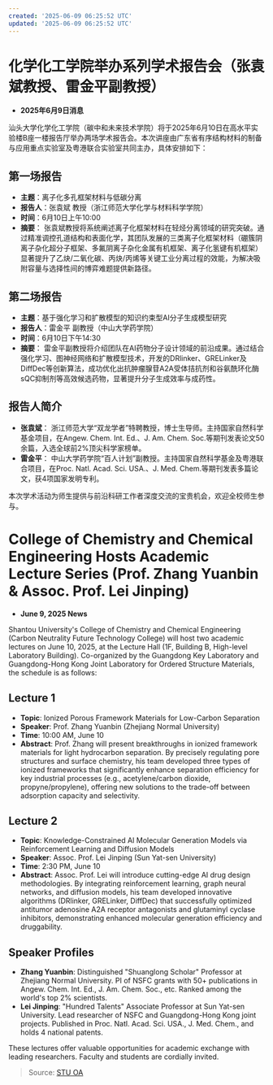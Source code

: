```yaml
---
created: '2025-06-09 06:25:52 UTC'
updated: '2025-06-09 06:25:52 UTC'
---
```


# 化学化工学院举办系列学术报告会（张袁斌教授、雷金平副教授）

- **2025年6月9日消息**

汕头大学化学化工学院（碳中和未来技术学院）将于2025年6月10日在高水平实验楼B座一楼报告厅举办两场学术报告会。本次讲座由广东省有序结构材料的制备与应用重点实验室及粤港联合实验室共同主办，具体安排如下：

## **第一场报告**
- **主题**：离子化多孔框架材料与低碳分离
- **报告人**：张袁斌 教授（浙江师范大学化学与材料科学学院）
- **时间**：6月10日上午10:00
- **摘要**：
  张袁斌教授将系统阐述离子化框架材料在轻烃分离领域的研究突破。通过精准调控孔道结构和表面化学，其团队发展的三类离子化框架材料（硼簇阴离子杂化超分子框架、多氟阴离子杂化金属有机框架、离子化氢键有机框架）显著提升了乙炔/二氧化碳、丙炔/丙烯等关键工业分离过程的效能，为解决吸附容量与选择性间的博弈难题提供新路径。

## **第二场报告**
- **主题**：基于强化学习和扩散模型的知识约束型AI分子生成模型研究
- **报告人**：雷金平 副教授（中山大学药学院）
- **时间**：6月10日下午14:30
- **摘要**：
  雷金平副教授将介绍团队在AI药物分子设计领域的前沿成果。通过结合强化学习、图神经网络和扩散模型技术，开发的DRlinker、GRELinker及DiffDec等创新算法，成功优化出抗肿瘤腺苷A2A受体拮抗剂和谷氨酰环化酶sQC抑制剂等高效候选药物，显著提升分子生成效率与成药性。

## **报告人简介**
- **张袁斌**：
  浙江师范大学“双龙学者”特聘教授，博士生导师。主持国家自然科学基金项目，在Angew. Chem. Int. Ed.、J. Am. Chem. Soc.等期刊发表论文50余篇，入选全球前2%顶尖科学家榜单。
- **雷金平**：
  中山大学药学院“百人计划”副教授。主持国家自然科学基金及粤港联合项目，在Proc. Natl. Acad. Sci. USA.、J. Med. Chem.等期刊发表多篇论文，获4项国家发明专利。

本次学术活动为师生提供与前沿科研工作者深度交流的宝贵机会，欢迎全校师生参与。


# College of Chemistry and Chemical Engineering Hosts Academic Lecture Series (Prof. Zhang Yuanbin & Assoc. Prof. Lei Jinping)

- **June 9, 2025 News**

Shantou University's College of Chemistry and Chemical Engineering (Carbon Neutrality Future Technology College) will host two academic lectures on June 10, 2025, at the Lecture Hall (1F, Building B, High-level Laboratory Building). Co-organized by the Guangdong Key Laboratory and Guangdong-Hong Kong Joint Laboratory for Ordered Structure Materials, the schedule is as follows:

## **Lecture 1**
- **Topic**: Ionized Porous Framework Materials for Low-Carbon Separation
- **Speaker**: Prof. Zhang Yuanbin (Zhejiang Normal University)
- **Time**: 10:00 AM, June 10
- **Abstract**:
  Prof. Zhang will present breakthroughs in ionized framework materials for light hydrocarbon separation. By precisely regulating pore structures and surface chemistry, his team developed three types of ionized frameworks that significantly enhance separation efficiency for key industrial processes (e.g., acetylene/carbon dioxide, propyne/propylene), offering new solutions to the trade-off between adsorption capacity and selectivity.

## **Lecture 2**
- **Topic**: Knowledge-Constrained AI Molecular Generation Models via Reinforcement Learning and Diffusion Models
- **Speaker**: Assoc. Prof. Lei Jinping (Sun Yat-sen University)
- **Time**: 2:30 PM, June 10
- **Abstract**:
  Assoc. Prof. Lei will introduce cutting-edge AI drug design methodologies. By integrating reinforcement learning, graph neural networks, and diffusion models, his team developed innovative algorithms (DRlinker, GRELinker, DiffDec) that successfully optimized antitumor adenosine A2A receptor antagonists and glutaminyl cyclase inhibitors, demonstrating enhanced molecular generation efficiency and druggability.

## **Speaker Profiles**
- **Zhang Yuanbin**:
  Distinguished "Shuanglong Scholar" Professor at Zhejiang Normal University. PI of NSFC grants with 50+ publications in Angew. Chem. Int. Ed., J. Am. Chem. Soc., etc. Ranked among the world's top 2% scientists.
- **Lei Jinping**:
  "Hundred Talents" Associate Professor at Sun Yat-sen University. Lead researcher of NSFC and Guangdong-Hong Kong joint projects. Published in Proc. Natl. Acad. Sci. USA., J. Med. Chem., and holds 4 national patents.

These lectures offer valuable opportunities for academic exchange with leading researchers. Faculty and students are cordially invited.

> Source: [STU OA](http://oa.stu.edu.cn/page/maint/template/news/newstemplateprotal.jsp?templatetype=1&templateid=3&docid=41779)


